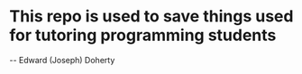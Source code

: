 # This repo is used to save things used for tutoring programming students



 -- Edward (Joseph) Doherty
